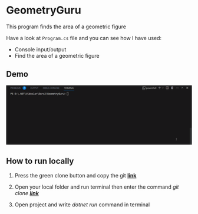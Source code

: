 # GeometryGuru
This program finds the area of a geometric figure

Have a look at `Program.cs` file and you can see how I have used:

* Console input/output
* Find the area of a geometric figure

## Demo
![demo](./Assets/demo-live.gif)

## How to run locally
1. Press the green clone button and copy the git **[link](https://github.com/Jarus95/GeometryGuru.git)**



2. Open your local folder and run terminal then enter the command *git clone **[link](https://github.com/Jarus95/GeometryGuru.git)***


3. Open project and write _dotnet run_ command in terminal
